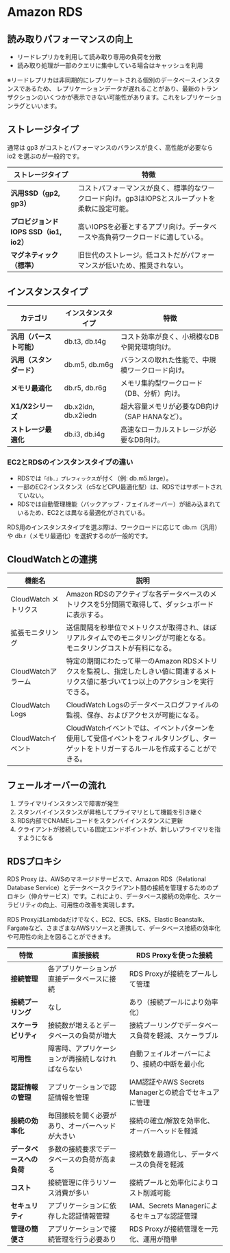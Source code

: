 # Amazon RDS

## 読み取りパフォーマンスの向上

- リードレプリカを利用して読み取り専用の負荷を分散
- 読み取り処理が一部のクエリに集中している場合はキャッシュを利用

※リードレプリカは非同期的にレプリケートされる個別のデータベースインスタンスであるため、 レプリケーションデータが遅れることがあり、最新のトランザクションのいくつかが表示できない可能性があります。これをレプリケーションラグといいます。

## ストレージタイプ

通常は gp3 がコストとパフォーマンスのバランスが良く、高性能が必要なら io2 を選ぶのが一般的です。

| ストレージタイプ                         | 特徴 |
|--------------------------------|------------------------------------------------------------------|
| **汎用SSD（gp2, gp3）**         | コストパフォーマンスが良く、標準的なワークロード向け。gp3はIOPSとスループットを柔軟に設定可能。 |
| **プロビジョンドIOPS SSD（io1, io2）** | 高いIOPSを必要とするアプリ向け。データベースや高負荷ワークロードに適している。 |
| **マグネティック（標準）**        | 旧世代のストレージ。低コストだがパフォーマンスが低いため、推奨されない。 |

## インスタンスタイプ

| カテゴリ           | インスタンスタイプ | 特徴 |
|------------------|-----------------|--------------------------------------------------|
| **汎用（バースト可能）** | db.t3, db.t4g     | コスト効率が良く、小規模なDBや開発環境向け。 |
| **汎用（スタンダード）** | db.m5, db.m6g     | バランスの取れた性能で、中規模ワークロード向け。 |
| **メモリ最適化**     | db.r5, db.r6g     | メモリ集約型ワークロード（DB、分析）向け。 |
| **X1/X2シリーズ**   | db.x2idn, db.x2iedn | 超大容量メモリが必要なDB向け（SAP HANAなど）。 |
| **ストレージ最適化**   | db.i3, db.i4g     | 高速なローカルストレージが必要なDB向け。 |

### EC2とRDSのインスタンスタイプの違い
- RDSでは`「db.」プレフィックス`が付く（例: db.m5.large）。
- 一部のEC2インスタンス（c5などCPU最適化型）は、RDSではサポートされていない。
- RDSでは自動管理機能（バックアップ・フェイルオーバー）が組み込まれているため、EC2とは異なる最適化がされている。

RDS用のインスタンスタイプを選ぶ際は、ワークロードに応じて db.m（汎用）や db.r（メモリ最適化）を選択するのが一般的です。

## CloudWatchとの連携

| 機能名               | 説明                                                                                                           |
|---------------------|----------------------------------------------------------------------------------------------------------------|
| CloudWatch メトリクス | Amazon RDSのアクティブな各データベースのメトリクスを5分間隔で取得して、ダッシュボードに表示する。               |
| 拡張モニタリング       | 送信間隔を秒単位でメトリクスが取得され、ほぼリアルタイムでのモニタリングが可能となる。<br>モニタリングコストが有料になる。 |
| CloudWatchアラーム    | 特定の期間にわたって単一のAmazon RDSメトリクスを監視し、指定したしきい値に関連するメトリクス値に基づいて1つ以上のアクションを実行できる。 |
| CloudWatch Logs      | CloudWatch Logsのデータベースログファイルの監視、保存、およびアクセスが可能になる。                               |
| CloudWatchイベント    | CloudWatchイベントでは、イベントパターンを使用して受信イベントをフィルタリングし、ターゲットをトリガーするルールを作成することができる。 |

## フェールオーバーの流れ

1. プライマリインスタンスで障害が発生
2. スタンバイインスタンスが昇格してプライマリとして機能を引き継ぐ
3. RDS内部でCNAMEレコードをスタンバイインスタンスに更新
4. クライアントが接続している固定エンドポイントが、新しいプライマリを指すようになる

## RDSプロキシ

RDS Proxy は、AWSのマネージドサービスで、Amazon RDS（Relational Database Service）とデータベースクライアント間の接続を管理するためのプロキシ（仲介サービス）です。これにより、データベース接続の効率化、スケーラビリティの向上、可用性の改善を実現します。

RDS ProxyはLambdaだけでなく、EC2、ECS、EKS、Elastic Beanstalk、Fargateなど、さまざまなAWSリソースと連携して、データベース接続の効率化や可用性の向上を図ることができます。

| 特徴                          | **直接接続**                              | **RDS Proxyを使った接続**                           |
|-----------------------------|------------------------------------------|---------------------------------------------------|
| **接続管理**                   | 各アプリケーションが直接データベースに接続  | RDS Proxyが接続をプールして管理                    |
| **接続プーリング**              | なし                                      | あり（接続プールにより効率化）                    |
| **スケーラビリティ**             | 接続数が増えるとデータベースの負荷が増大     | 接続プーリングでデータベース負荷を軽減、スケーラブル |
| **可用性**                      | 障害時、アプリケーションが再接続しなければならない | 自動フェイルオーバーにより、接続の中断を最小化     |
| **認証情報の管理**              | アプリケーションで認証情報を管理            | IAM認証やAWS Secrets Managerとの統合でセキュアに管理 |
| **接続の効率化**                 | 毎回接続を開く必要があり、オーバーヘッドが大きい | 接続の確立/解放を効率化、オーバーヘッドを軽減     |
| **データベースへの負荷**         | 多数の接続要求でデータベースの負荷が高まる    | 接続数を最適化し、データベースの負荷を軽減         |
| **コスト**                       | 接続管理に伴うリソース消費が多い             | 接続プールと効率化によりコスト削減可能             |
| **セキュリティ**                 | アプリケーションに依存した認証情報管理       | IAM、Secrets Managerによるセキュアな認証管理       |
| **管理の簡便さ**                 | アプリケーションで接続管理を行う必要あり     | RDS Proxyが接続管理を一元化、運用が簡単             |

